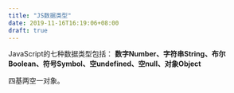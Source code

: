 ```yaml
---
title: "JS数据类型"
date: 2019-11-16T16:19:06+08:00
draft: true
---
```


JavaScript的七种数据类型包括：
**数字Number、字符串String、布尔Boolean、符号Symbol、空undefined、空null、对象Object**

四基两空一对象。
